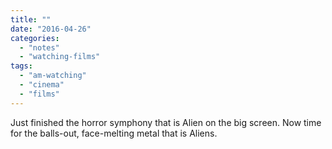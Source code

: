 ```yaml
---
title: ""
date: "2016-04-26"
categories: 
  - "notes"
  - "watching-films"
tags: 
  - "am-watching"
  - "cinema"
  - "films"
---
```


Just finished the horror symphony that is Alien on the big screen. Now time for the balls-out, face-melting metal that is Aliens.
